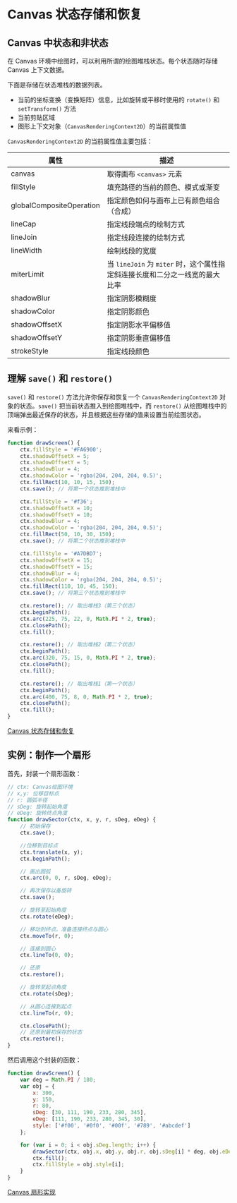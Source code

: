 Canvas 状态存储和恢复
===

## Canvas 中状态和非状态
在 Canvas 环境中绘图时，可以利用所谓的绘图堆栈状态。每个状态随时存储 Canvas 上下文数据。

下面是存储在状态堆栈的数据列表。
- 当前的坐标变换（变换矩阵）信息，比如旋转或平移时使用的 `rotate()` 和 `setTransform()` 方法
- 当前剪贴区域
- 图形上下文对象（`CanvasRenderingContext2D`）的当前属性值

`CanvasRenderingContext2D` 的当前属性值主要包括：

| 属性 | 描述 |
| --- | --- |
| canvas | 取得画布 `<canvas>` 元素 |
| fillStyle | 填充路径的当前的颜色、模式或渐变 |
| globalCompositeOperation | 指定颜色如何与画布上已有颜色组合（合成） |
| lineCap | 指定线段端点的绘制方式 |
| lineJoin | 指定线段连接的绘制方式 |
| lineWidth | 绘制线段的宽度 |
| miterLimit | 当 `lineJoin` 为 `miter` 时，这个属性指定斜连接长度和二分之一线宽的最大比率 |
| shadowBlur | 指定阴影模糊度 |
| shadowColor | 指定阴影颜色 |
| shadowOffsetX | 指定阴影水平偏移值 |
| shadowOffsetY | 指定阴影垂直偏移值 |
| strokeStyle | 指定线段颜色 |


## 理解 `save()` 和 `restore()`
`save()` 和 `restore()` 方法允许你保存和恢复一个 `CanvasRenderingContext2D` 对象的状态。`save()` 把当前状态推入到绘图堆栈中，而 `restore()` 从绘图堆栈中的顶端弹出最近保存的状态，并且根据这些存储的值来设置当前绘图状态。

来看示例：
```js
function drawScreen() {
    ctx.fillStyle = '#FA6900';
    ctx.shadowOffsetX = 5;
    ctx.shadowOffsetY = 5;
    ctx.shadowBlur = 4;
    ctx.shadowColor = 'rgba(204, 204, 204, 0.5)';
    ctx.fillRect(10, 10, 15, 150);
    ctx.save(); // 将第一个状态推到堆栈中 

    ctx.fillStyle = '#f36';
    ctx.shadowOffsetX = 10;
    ctx.shadowOffsetY = 10;
    ctx.shadowBlur = 4;
    ctx.shadowColor = 'rgba(204, 204, 204, 0.5)';
    ctx.fillRect(50, 10, 30, 150);
    ctx.save(); // 将第二个状态推到堆栈中 

    ctx.fillStyle = '#A7DBD7';
    ctx.shadowOffsetX = 15;
    ctx.shadowOffsetY = 15;
    ctx.shadowBlur = 4;
    ctx.shadowColor = 'rgba(204, 204, 204, 0.5)';
    ctx.fillRect(110, 10, 45, 150);
    ctx.save(); // 将第三个状态推到堆栈中 

    ctx.restore(); // 取出堆栈3（第三个状态） 
    ctx.beginPath();
    ctx.arc(225, 75, 22, 0, Math.PI * 2, true);
    ctx.closePath();
    ctx.fill();

    ctx.restore(); // 取出堆栈2（第二个状态） 
    ctx.beginPath();
    ctx.arc(320, 75, 15, 0, Math.PI * 2, true);
    ctx.closePath();
    ctx.fill();

    ctx.restore(); // 取出堆栈1（第一个状态） 
    ctx.beginPath();
    ctx.arc(400, 75, 8, 0, Math.PI * 2, true);
    ctx.closePath();
    ctx.fill();
}
```

[Canvas 状态存储和恢复](https://jsfiddle.net/guihua/m9tx0tx0/)


## 实例：制作一个扇形
首先，封装一个扇形函数：
```js
// ctx: Canvas绘图环境
// x,y: 位移目标点
// r: 圆弧半径
// sDeg: 旋转起始角度
// eDeg: 旋转终点角度
function drawSector(ctx, x, y, r, sDeg, eDeg) {
    // 初始保存
    ctx.save();

    //位移到目标点
    ctx.translate(x, y);
    ctx.beginPath();

    // 画出圆弧
    ctx.arc(0, 0, r, sDeg, eDeg);

    // 再次保存以备旋转
    ctx.save();

    // 旋转至起始角度
    ctx.rotate(eDeg);

    // 移动到终点，准备连接终点与圆心
    ctx.moveTo(r, 0);

    // 连接到圆心
    ctx.lineTo(0, 0);

    // 还原
    ctx.restore();

    // 旋转至起点角度
    ctx.rotate(sDeg);

    // 从圆心连接到起点
    ctx.lineTo(r, 0);

    ctx.closePath();
    // 还原到最初保存的状态
    ctx.restore();
}
```

然后调用这个封装的函数：
```js
function drawScreen() {
    var deg = Math.PI / 180;
    var obj = {
        x: 300,
        y: 150,
        r: 80,
        sDeg: [30, 111, 190, 233, 280, 345],
        eDeg: [111, 190, 233, 280, 345, 30],
        style: ['#f00', '#0f0', '#00f', '#789', '#abcdef']
    };

    for (var i = 0; i < obj.sDeg.length; i++) {
        drawSector(ctx, obj.x, obj.y, obj.r, obj.sDeg[i] * deg, obj.eDeg[i] * deg);
        ctx.fill();
        ctx.fillStyle = obj.style[i];
    }
}
```

[Canvas 扇形实现](https://jsfiddle.net/guihua/xs4m5Ld4/)